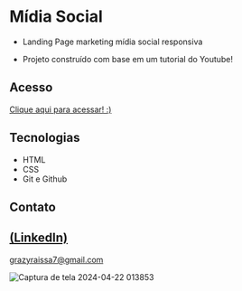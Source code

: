 # Mídia Social
 
 -  Landing Page marketing mídia social responsiva

 - Projeto construído com base em um tutorial do Youtube!

## Acesso
 [Clique aqui para acessar! :)](https://midia-social.vercel.app/)

## Tecnologias

- HTML
- CSS
- Git e Github

## Contato
[(LinkedIn)](https://www.linkedin.com/in/grazielly-raissa-pereira-b511342b6?utm_source=share&utm_campaign=share_via&utm_content=profile&utm_medium=android_app)
-----
grazyraissa7@gmail.com

![Captura de tela 2024-04-22 013853](https://github.com/GraziellyRaissa1/Landing-Page-m-dia-social-responsiva/assets/147439694/abe80023-9369-4b97-956c-7fec174e5598)
